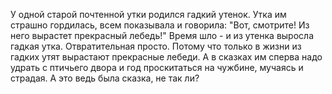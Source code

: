   У одной старой почтенной утки родился гадкий утенок. Утка им страшно гордилась, всем показывала и говорила: "Вот, смотрите! Из него вырастет прекрасный лебедь!" Время шло - и из утенка выросла гадкая утка. Отвратительная просто.
Потому что только в жизни из гадких утят вырастают прекрасные лебеди. А в сказках им сперва надо удрать с птичьего двора и год проскитаться на чужбине, мучаясь и страдая. 
А это ведь была сказка, не так ли?    